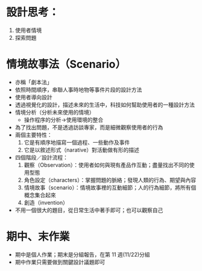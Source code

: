 # 設計思考：
1. 使用者情境
2. 探索問題

# 情境故事法（Scenario）
* 亦稱「劇本法」
* 依照時間順序，串聯人事時地物等事件片段的設計方法
* 使用者導向設計
* 透過視覺化的設計，描述未來的生活中，科技如何幫助使用者的一種設計方法
* 情境分析（分析未來使用的情境）
    * 操作程序的分析→使用環境的整合
* 為了找出問題，不是透過訪談專家，而是細微觀察使用者的行為
* 兩個主要特性：
    1. 它是有順序地描寫一個過程、一些動作及事件
    2. 它是以敘述形式（narative）對活動做有形的描述
* 四個階段／設計流程：
    1. 觀察（Observation）：使用者如何與現有產品作互動；盡量找出不同的使用型態
    2. 角色設定（characters）：掌握問題的脈絡；發現人類的行為、期望與內容
    3. 情境故事（scenario）：情境故事裡的互動細節；人的行為細節，將所有個概念集合起來
    4. 創造（invention）
* 不用一個很大的題目，從日常生活中著手即可；也可以觀察自己

# 期中、末作業
* 期中是個人作業；期末是分組報告，在第 11 週(11/22)分組
* 期中作業只需要做到關鍵設計議題即可